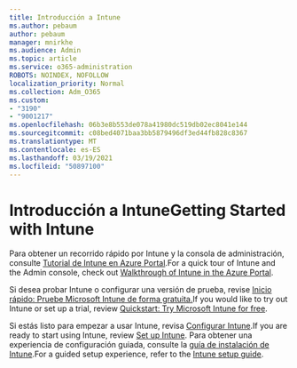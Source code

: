 ```yaml
---
title: Introducción a Intune
ms.author: pebaum
author: pebaum
manager: mnirkhe
ms.audience: Admin
ms.topic: article
ms.service: o365-administration
ROBOTS: NOINDEX, NOFOLLOW
localization_priority: Normal
ms.collection: Adm_O365
ms.custom:
- "3190"
- "9001217"
ms.openlocfilehash: 06b3e8b553de078a41980dc519db02ec8041e144
ms.sourcegitcommit: c08bed4071baa3bb5879496df3ed44fb828c8367
ms.translationtype: MT
ms.contentlocale: es-ES
ms.lasthandoff: 03/19/2021
ms.locfileid: "50897100"
---
```

# <a name="getting-started-with-intune"></a><span data-ttu-id="58b6c-102">Introducción a Intune</span><span class="sxs-lookup"><span data-stu-id="58b6c-102">Getting Started with Intune</span></span>

<span data-ttu-id="58b6c-103">Para obtener un recorrido rápido por Intune y la consola de administración, consulte [Tutorial de Intune en Azure Portal](https://docs.microsoft.com/mem/intune/fundamentals/tutorial-walkthrough-endpoint-manager).</span><span class="sxs-lookup"><span data-stu-id="58b6c-103">For a quick tour of Intune and the Admin console, check out [Walkthrough of Intune in the Azure Portal](https://docs.microsoft.com/mem/intune/fundamentals/tutorial-walkthrough-endpoint-manager).</span></span>

<span data-ttu-id="58b6c-104">Si desea probar Intune o configurar una versión de prueba, revise [Inicio rápido: Pruebe Microsoft Intune de forma gratuita.](https://docs.microsoft.com/intune/fundamentals/free-trial-sign-up)</span><span class="sxs-lookup"><span data-stu-id="58b6c-104">If you would like to try out Intune or set up a trial, review [Quickstart: Try Microsoft Intune for free](https://docs.microsoft.com/intune/fundamentals/free-trial-sign-up).</span></span>

<span data-ttu-id="58b6c-105">Si estás listo para empezar a usar Intune, revisa [Configurar Intune](https://docs.microsoft.com/mem/intune/fundamentals/setup-steps).</span><span class="sxs-lookup"><span data-stu-id="58b6c-105">If you are ready to start using Intune, review [Set up Intune](https://docs.microsoft.com/mem/intune/fundamentals/setup-steps).</span></span> <span data-ttu-id="58b6c-106">Para obtener una experiencia de configuración guiada, consulte la [guía de instalación de Intune](https://admin.microsoft.com/AdminPortal/Home?ref=/modernonboarding/intunesetupguide).</span><span class="sxs-lookup"><span data-stu-id="58b6c-106">For a guided setup experience, refer to the [Intune setup guide](https://admin.microsoft.com/AdminPortal/Home?ref=/modernonboarding/intunesetupguide).</span></span>
